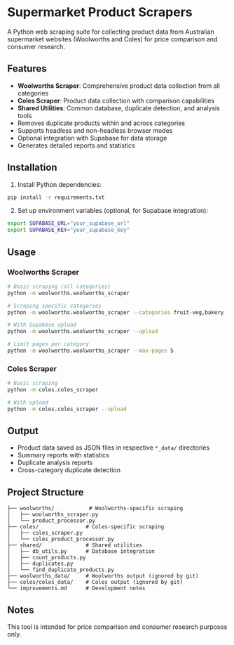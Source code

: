 # Supermarket Product Scrapers

A Python web scraping suite for collecting product data from Australian supermarket websites (Woolworths and Coles) for price comparison and consumer research.

## Features

- **Woolworths Scraper**: Comprehensive product data collection from all categories
- **Coles Scraper**: Product data collection with comparison capabilities
- **Shared Utilities**: Common database, duplicate detection, and analysis tools
- Removes duplicate products within and across categories
- Supports headless and non-headless browser modes
- Optional integration with Supabase for data storage
- Generates detailed reports and statistics

## Installation

1. Install Python dependencies:
```bash
pip install -r requirements.txt
```

2. Set up environment variables (optional, for Supabase integration):
```bash
export SUPABASE_URL="your_supabase_url"
export SUPABASE_KEY="your_supabase_key"
```

## Usage

### Woolworths Scraper

```bash
# Basic scraping (all categories)
python -m woolworths.woolworths_scraper

# Scraping specific categories
python -m woolworths.woolworths_scraper --categories fruit-veg,bakery

# With Supabase upload
python -m woolworths.woolworths_scraper --upload

# Limit pages per category
python -m woolworths.woolworths_scraper --max-pages 5
```

### Coles Scraper

```bash
# Basic scraping
python -m coles.coles_scraper

# With upload
python -m coles.coles_scraper --upload
```

## Output

- Product data saved as JSON files in respective `*_data/` directories
- Summary reports with statistics
- Duplicate analysis reports
- Cross-category duplicate detection

## Project Structure

```
├── woolworths/           # Woolworths-specific scraping
│   ├── woolworths_scraper.py
│   └── product_processor.py
├── coles/               # Coles-specific scraping
│   ├── coles_scraper.py
│   └── coles_product_processor.py
├── shared/              # Shared utilities
│   ├── db_utils.py      # Database integration
│   ├── count_products.py
│   ├── duplicates.py
│   └── find_duplicate_products.py
├── woolworths_data/     # Woolworths output (ignored by git)
├── coles/coles_data/    # Coles output (ignored by git)
└── improvements.md      # Development notes
```

## Notes

This tool is intended for price comparison and consumer research purposes only.